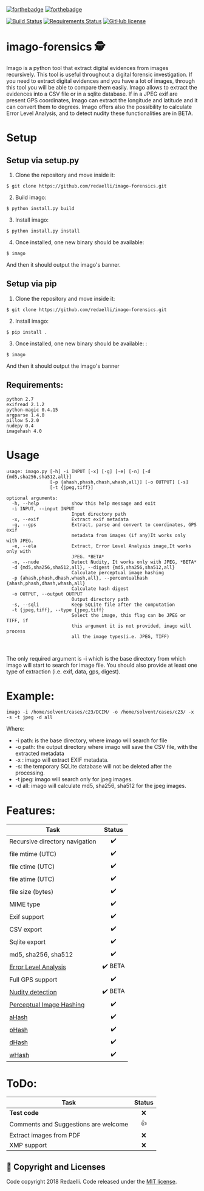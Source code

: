 [![forthebadge](https://forthebadge.com/images/badges/made-with-python.svg)](https://forthebadge.com) [![forthebadge](https://forthebadge.com/images/badges/built-with-love.svg)](https://forthebadge.com)

[![Build Status](https://travis-ci.org/redaelli/imago-forensics.svg?branch=master)](https://travis-ci.org/redaelli/imago-forensics) [![Requirements Status](https://requires.io/github/redaelli/imago-forensics/requirements.svg?branch=master)](https://requires.io/github/redaelli/imago-forensics/requirements/?branch=master)
[![GitHub license](https://img.shields.io/github/license/Day8/re-frame.svg?style=flat-square)](LICENSE)
# imago-forensics 🕵️
Imago is a python tool that extract digital evidences from images recursively.
This  tool is useful throughout a digital forensic investigation. If you need to extract digital evidences and you have a lot of images, through this tool you will be able to compare them easily. Imago allows to extract the evidences into a CSV file or in a sqlite database. If in a JPEG exif are present GPS coordinates, Imago can extract the longitude and latitude and it can convert them to degrees.
Imago offers also the possibility to calculate Error Level Analysis, and to detect nudity these functionalities are in BETA.

# Setup

## Setup via setup.py

1. Clone the repository and move inside it:
```console
$ git clone https://github.com/redaelli/imago-forensics.git
```
2. Build imago:
```console
$ python install.py build 
```
3. Install imago:
```console
$ python install.py install 
```
4. Once installed, one new binary should be available: 

```console
$ imago 
```
And then it should output the imago's banner.

## Setup via pip

1. Clone the repository and move inside it:
```console
$ git clone https://github.com/redaelli/imago-forensics.git
```
2. Install imago:
```console
$ pip install .
```
3. Once installed, one new binary should be available: :

```console
$ imago 
```
And then it should output the imago's banner


## Requirements:
```
python 2.7
exifread 2.1.2
python-magic 0.4.15
argparse 1.4.0
pillow 5.2.0
nudepy 0.4
imagehash 4.0

```
# Usage

```
usage: imago.py [-h] -i INPUT [-x] [-g] [-e] [-n] [-d {md5,sha256,sha512,all}]
                [-p {ahash,phash,dhash,whash,all}] [-o OUTPUT] [-s]
                [-t {jpeg,tiff}]

optional arguments:
  -h, --help            show this help message and exit
  -i INPUT, --input INPUT
                        Input directory path
  -x, --exif            Extract exif metadata
  -g, --gps             Extract, parse and convert to coordinates, GPS exif
                        metadata from images (if any)It works only with JPEG.
  -e, --ela             Extract, Error Level Analysis image,It works only with
                        JPEG. *BETA*
  -n, --nude            Detect Nudity, It works only with JPEG, *BETA*
  -d {md5,sha256,sha512,all}, --digest {md5,sha256,sha512,all}
                        Calculate perceptual image hashing
  -p {ahash,phash,dhash,whash,all}, --percentualhash {ahash,phash,dhash,whash,all}
                        Calculate hash digest
  -o OUTPUT, --output OUTPUT
                        Output directory path
  -s, --sqli            Keep SQLite file after the computation
  -t {jpeg,tiff}, --type {jpeg,tiff}
                        Select the image, this flag can be JPEG or TIFF, if
                        this argument it is not provided, imago will process
                        all the image types(i.e. JPEG, TIFF)



```
The only required argument is -i which is the base directory from which imago will start to search for image file.
You should also provide at least one type of extraction (i.e. exif, data, gps, digest).

# Example:

```console
imago -i /home/solvent/cases/c23/DCIM/ -o /home/solvent/cases/c23/ -x -s -t jpeg -d all
```

Where:
* -i path: is the base directory, where imago will search for file
* -o path: the output directory where imago will save the CSV file, with the extracted metadata
* -x : imago will extract EXIF metadata.
* -s: the temporary SQLite database will not be deleted after the processing.
* -t jpeg: imago will search only for jpeg images.
* -d all: imago will calculate md5, sha256, sha512 for the jpeg images.

# Features:

| Task          | Status        |
| ------------- |:-------------:|
| Recursive directory navigation  | ✔️ |
| file mtime (UTC) | ✔️ |
| file ctime (UTC) | ✔️ |
| file atime (UTC) | ✔️ |
| file size (bytes)| ✔️ |
| MIME type | ✔️ |
| Exif support  | ✔️ |
| CSV export  | ✔️ |
| Sqlite export  | ✔️ |
| md5, sha256, sha512  | ✔️ |
| [Error Level Analysis](https://blackhat.com/presentations/bh-dc-08/Krawetz/Whitepaper/bh-dc-08-krawetz-WP.pdf) | ✔️ BETA |
| Full GPS support  | ✔️ |
| [Nudity detection](https://github.com/hhatto/nude.py) | ✔️ BETA|
| [Perceptual Image Hashing](https://github.com/JohannesBuchner/imagehash) | ✔️|
| [aHash](http://www.hackerfactor.com/blog/index.php?/archives/432-Looks-Like-It.html) | ✔️ |
| [pHash](http://www.hackerfactor.com/blog/index.php?/archives/432-Looks-Like-It.html)| ✔️ |
| [dHash](http://www.hackerfactor.com/blog/index.php?/archives/529-Kind-of-Like-That.html) | ✔️ |
| [wHash](https://fullstackml.com/2016/07/02/wavelet-image-hash-in-python/)| ✔️ |



# ToDo:



| Task          | Status        |
| ------------- |:-------------:|
| **Test code** | ❌ |
| Comments and Suggestions are welcome | 👍 |
| Extract images from PDF | ❌ |
| XMP support  | ❌ |


## 📑 Copyright and Licenses
Code copyright 2018 Redaelli.
Code released under the [MIT license](LICENSE).

